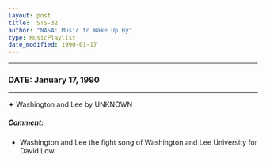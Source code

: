 ```yaml
---
layout: post
title:  STS-32
author: "NASA: Music to Wake Up By"
type: MusicPlaylist
date_modified: 1990-01-17
---
```


----
### DATE: January 17, 1990
----
✦ Washington and Lee by UNKNOWN

##### Comment:
* Washington and Lee the fight song of Washington and Lee University for David Low.
